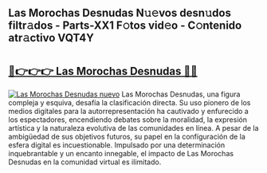 ## Las Morochas Desnudas N𝚞𝚎vos desn𝚞dos filtr𝚊dos - Parts-XX1 F𝚘tos vid𝚎o - C𝚘ntenido atr𝚊ctivo VQT4Y

# <h2><a href="http://mb6zy1a.tromn.icu/?c=Las+Morochas+Desnudas">🔗👉👉👉 Las Morochas Desnudas 🔗🔗</a></h2>

[![Las Morochas Desnudas nuevo](https://i.imgur.com/pEAQMta.gif)](http://mb6zy1a.tromn.icu/?c=Las+Morochas+Desnudas)
Las Morochas Desnudas, una figura compleja y esquiva, desafía la clasificación directa. Su uso pionero de los medios digitales para la autorrepresentación ha cautivado y enfurecido a los espectadores, encendiendo debates sobre la moralidad, la expresión artística y la naturaleza evolutiva de las comunidades en línea. A pesar de la ambigüedad de sus objetivos futuros, su papel en la configuración de la esfera digital es incuestionable. Impulsado por una determinación inquebrantable y un encanto innegable, el impacto de Las Morochas Desnudas en la comunidad virtual es ilimitado.
